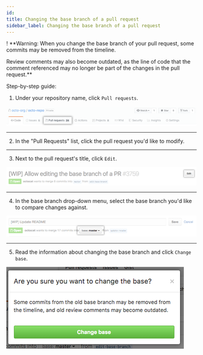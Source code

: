 ```yaml
---
id: 
title: Changing the base branch of a pull request
sidebar_label: Changing the base branch of a pull request
---
```



<!-- ###  Creating a pull request from a fork -->

! **Warning: When you change the base branch of your pull request, some commits may be removed from the timeline.

Review comments may also become outdated, as the line of code that the comment referenced may no longer be part of the changes in the pull request.**

Step-by-step guide:

1. Under your repository name, click  `Pull requests`.


![xxx](https://raw.githubusercontent.com/ChickenKyiv/awesome-git-article/master/img/PR/base-branch/repo-tabs-pull-requests.png)

---


2. In the "Pull Requests" list, click the pull request you'd like to modify.

---

3. Next to the pull request's title, click `Edit`.


![xxx](https://raw.githubusercontent.com/ChickenKyiv/awesome-git-article/master/img/PR/base-branch/pull-request-edit.png)


---

4. In the base branch drop-down menu, select the base branch you'd like to compare changes against.


![xxx](https://raw.githubusercontent.com/ChickenKyiv/awesome-git-article/master/img/PR/base-branch/pull-request-edit-base-branch.png)


---

5. Read the information about changing the base branch and click `Change base`.


![xxx](https://raw.githubusercontent.com/ChickenKyiv/awesome-git-article/master/img/PR/base-branch/pull-request-base-branch-confirm.png)
